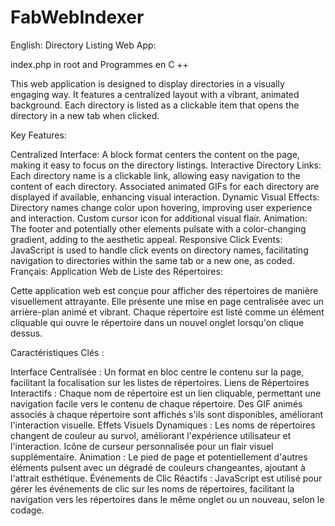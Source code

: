 # FabWebIndexer

English:
Directory Listing Web App:

index.php in root and Programmes en C ++

This web application is designed to display directories in a visually engaging way. It features a centralized layout with a vibrant, animated background. Each directory is listed as a clickable item that opens the directory in a new tab when clicked.

Key Features:

Centralized Interface:
A block format centers the content on the page, making it easy to focus on the directory listings.
Interactive Directory Links:
Each directory name is a clickable link, allowing easy navigation to the content of each directory.
Associated animated GIFs for each directory are displayed if available, enhancing visual interaction.
Dynamic Visual Effects:
Directory names change color upon hovering, improving user experience and interaction.
Custom cursor icon for additional visual flair.
Animation:
The footer and potentially other elements pulsate with a color-changing gradient, adding to the aesthetic appeal.
Responsive Click Events:
JavaScript is used to handle click events on directory names, facilitating navigation to directories within the same tab or a new one, as coded.
Français:
Application Web de Liste des Répertoires:

Cette application web est conçue pour afficher des répertoires de manière visuellement attrayante. Elle présente une mise en page centralisée avec un arrière-plan animé et vibrant. Chaque répertoire est listé comme un élément cliquable qui ouvre le répertoire dans un nouvel onglet lorsqu'on clique dessus.

Caractéristiques Clés :

Interface Centralisée :
Un format en bloc centre le contenu sur la page, facilitant la focalisation sur les listes de répertoires.
Liens de Répertoires Interactifs :
Chaque nom de répertoire est un lien cliquable, permettant une navigation facile vers le contenu de chaque répertoire.
Des GIF animés associés à chaque répertoire sont affichés s'ils sont disponibles, améliorant l'interaction visuelle.
Effets Visuels Dynamiques :
Les noms de répertoires changent de couleur au survol, améliorant l'expérience utilisateur et l'interaction.
Icône de curseur personnalisée pour un flair visuel supplémentaire.
Animation :
Le pied de page et potentiellement d'autres éléments pulsent avec un dégradé de couleurs changeantes, ajoutant à l'attrait esthétique.
Événements de Clic Réactifs :
JavaScript est utilisé pour gérer les événements de clic sur les noms de répertoires, facilitant la navigation vers les répertoires dans le même onglet ou un nouveau, selon le codage.
